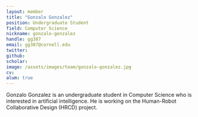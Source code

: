 ```yaml
---
layout: member
title: "Gonzalo Gonzalez"
position: Undergraduate Student
field: Computer Science
nickname: gonzalo-gonzalez
handle: gg387
email: gg387@cornell.edu
twitter: 
github: 
scholar: 
image: /assets/images/team/gonzalo-gonzalez.jpg
cv: 
alum: true
---
```

Gonzalo Gonzalez is an undergraduate student in Computer Science who is interested in artificial intelligence. He is working on the Human-Robot Collaborative Design (HRCD) project.
